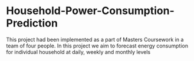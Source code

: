 # Household-Power-Consumption-Prediction
This project had been implemented as a part of Masters Coursework in a team of four people. In this project we aim to forecast energy consumption for individual household at daily, weekly and monthly levels
